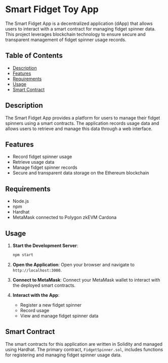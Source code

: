 # Smart Fidget Toy App

The Smart Fidget App is a decentralized application (dApp) that allows users to interact with a smart contract for managing fidget spinner data. This project leverages blockchain technology to ensure secure and transparent management of fidget spinner usage records.

## Table of Contents
- [Description](#description)
- [Features](#features)
- [Requirements](#requirements)
- [Usage](#usage)
- [Smart Contract](#smart-contract)

## Description

The Smart Fidget App provides a platform for users to manage their fidget spinners using a smart contracts. The application records usage data and allows users to retrieve and manage this data through a web interface.

## Features

- Record fidget spinner usage
- Retrieve usage data
- Manage fidget spinner records
- Secure and transparent data storage on the Ethereum blockchain

## Requirements

- Node.js
- npm
- Hardhat
- MetaMask connected to Polygon zkEVM Cardona

## Usage

1. **Start the Development Server**:
    ```bash
    npm start
    ```

2. **Open the Application**:
    Open your browser and navigate to `http://localhost:3000`.

3. **Connect to MetaMask**:
    Connect your MetaMask wallet to interact with the deployed smart contracts.

4. **Interact with the App**:
    - Register a new fidget spinner
    - Record usage
    - View and manage fidget spinner data

## Smart Contract

The smart contracts for this application are written in Solidity and managed using Hardhat. The primary contract, `FidgetSpinner.sol`, includes functions for registering and managing fidget spinner usage data.
